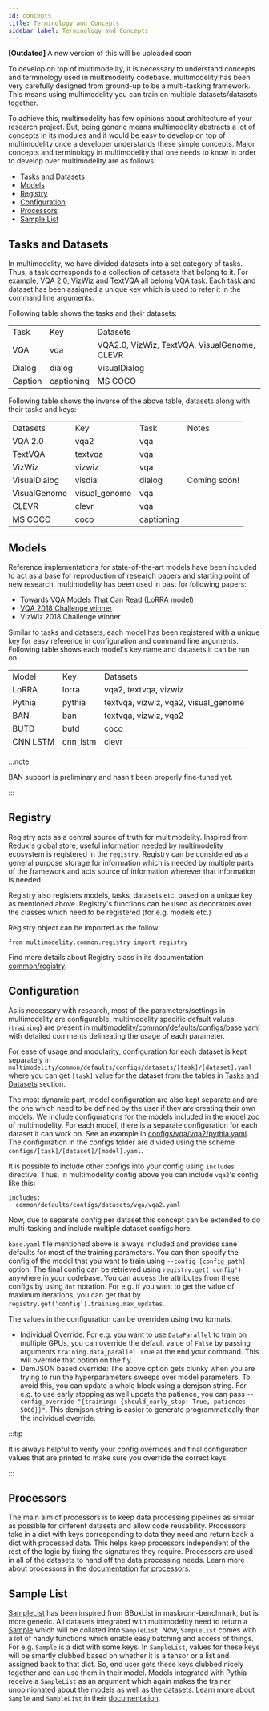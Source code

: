 ```yaml
---
id: concepts
title: Terminology and Concepts
sidebar_label: Terminology and Concepts
---
```


**[Outdated]** A new version of this will be uploaded soon

To develop on top of multimodelity, it is necessary to understand concepts and terminology used in multimodelity codebase. multimodelity has been very carefully designed from ground-up to be a multi-tasking framework. This means using multimodelity you can train on multiple datasets/datasets together.

To achieve this, multimodelity has few opinions about architecture of your research project. But, being generic means multimodelity abstracts a lot of concepts in its modules and it would be easy to develop on top of multimodelity once a developer understands these simple concepts. Major concepts and terminology in multimodelity that one needs to know in order to develop over multimodelity are as follows:

- [Tasks and Datasets](#tasks-and-datasets)
- [Models](#models)
- [Registry](#registry)
- [Configuration](#configuration)
- [Processors](#processors)
- [Sample List](#sample-list)

## Tasks and Datasets

In multimodelity, we have divided datasets into a set category of tasks. Thus, a task corresponds to a collection of datasets that belong to it. For example, VQA 2.0, VizWiz and TextVQA all belong VQA task. Each task and dataset has been assigned a unique key which is used to refer it in the command line arguments.

Following table shows the tasks and their datasets:

|         |            |                                              |
| ------- | ---------- | -------------------------------------------- |
| Task    | Key        | Datasets                                     |
| VQA     | vqa        | VQA2.0, VizWiz, TextVQA, VisualGenome, CLEVR |
| Dialog  | dialog     | VisualDialog                                 |
| Caption | captioning | MS COCO                                      |

Following table shows the inverse of the above table, datasets along with their tasks and keys:

|              |               |            |              |
| ------------ | ------------- | ---------- | ------------ |
| Datasets     | Key           | Task       | Notes        |
| VQA 2.0      | vqa2          | vqa        |              |
| TextVQA      | textvqa       | vqa        |              |
| VizWiz       | vizwiz        | vqa        |              |
| VisualDialog | visdial       | dialog     | Coming soon! |
| VisualGenome | visual_genome | vqa        |              |
| CLEVR        | clevr         | vqa        |              |
| MS COCO      | coco          | captioning |              |

## Models

Reference implementations for state-of-the-art models have been included to act as a base for reproduction of research papers and starting point of new research. multimodelity has been used in past for following papers:

- [Towards VQA Models That Can Read (LoRRA model)](https://arxiv.org/abs/1904.08920)
- [VQA 2018 Challenge winner](https://arxiv.org/abs/1807.09956)
- VizWiz 2018 Challenge winner

Similar to tasks and datasets, each model has been registered with a unique key for easy reference in configuration and command line arguments. Following table shows each model's key name and datasets it can be run on.

|          |          |                                      |
| -------- | -------- | ------------------------------------ |
| Model    | Key      | Datasets                             |
| LoRRA    | lorra    | vqa2, textvqa, vizwiz                |
| Pythia   | pythia   | textvqa, vizwiz, vqa2, visual_genome |
| BAN      | ban      | textvqa, vizwiz, vqa2                |
| BUTD     | butd     | coco                                 |
| CNN LSTM | cnn_lstm | clevr                                |

:::note

BAN support is preliminary and hasn't been properly fine-tuned yet.

:::

## Registry

Registry acts as a central source of truth for multimodelity. Inspired from Redux's global store, useful information needed by multimodelity ecosystem is registered in the `registry`. Registry can be considered as a general purpose storage for information which is needed by multiple parts of the framework and acts source of information wherever that information is needed.

Registry also registers models, tasks, datasets etc. based on a unique key as mentioned above. Registry's functions can be used as decorators over the classes which need to be registered (for e.g. models etc.)

Registry object can be imported as the follow:

```
from multimodelity.common.registry import registry

```

Find more details about Registry class in its documentation [common/registry](https://multimodelity.sh/api/lib/common/registry.html).

## Configuration

As is necessary with research, most of the parameters/settings in multimodelity are configurable. multimodelity specific default values (`training`) are present in [multimodelity/common/defaults/configs/base.yaml](https://github.com/facebookresearch/multimodelity/blob/v0.3/multimodelity/common/defaults/configs/base.yaml) with detailed comments delineating the usage of each parameter.

For ease of usage and modularity, configuration for each dataset is kept separately in `multimodelity/common/defaults/configs/datasets/[task]/[dataset].yaml` where you can get `[task]` value for the dataset from the tables in [Tasks and Datasets](#tasks-and-datasets) section.

The most dynamic part, model configuration are also kept separate and are the one which need to be defined by the user if they are creating their own models. We include configurations for the models included in the model zoo of multimodelity. For each model, there is a separate configuration for each dataset it can work on. See an example in [configs/vqa/vqa2/pythia.yaml](https://github.com/facebookresearch/multimodelity/blob/v0.3/configs/vqa/vqa2/pythia.yaml). The configuration in the configs folder are divided using the scheme `configs/[task]/[dataset]/[model].yaml`.

It is possible to include other configs into your config using `includes` directive. Thus, in multimodelity config above you can include `vqa2`'s config like this:

```
includes:
- common/defaults/configs/datasets/vqa/vqa2.yaml
```

Now, due to separate config per dataset this concept can be extended to do multi-tasking and include multiple dataset configs here.

`base.yaml` file mentioned above is always included and provides sane defaults for most of the training parameters. You can then specify the config of the model that you want to train using `--config [config_path]` option. The final config can be retrieved using `registry.get('config')` anywhere in your codebase. You can access the attributes from these configs by using `dot` notation. For e.g. if you want to get the value of maximum iterations, you can get that by `registry.get('config').training.max_updates`.

The values in the configuration can be overriden using two formats:

- Individual Override: For e.g. you want to use `DataParallel` to train on multiple GPUs, you can override the default value of `False` by passing arguments `training.data_parallel True` at the end your command. This will override that option on the fly.
- DemJSON based override: The above option gets clunky when you are trying to run the hyperparameters sweeps over model parameters. To avoid this, you can update a whole block using a demjson string. For e.g. to use early stopping as well update the patience, you can pass `--config_override "{training: {should_early_stop: True, patience: 5000}}"`. This demjson string is easier to generate programmatically than the individual override.

:::tip

It is always helpful to verify your config overrides and final configuration values that are printed to make sure you override the correct keys.

:::

## Processors

The main aim of processors is to keep data processing pipelines as similar as possible for different datasets and allow code reusability. Processors take in a dict with keys corresponding to data they need and return back a dict with processed data. This helps keep processors independent of the rest of the logic by fixing the signatures they require. Processors are used in all of the datasets to hand off the data processing needs. Learn more about processors in the [documentation for processors](https://multimodelity.sh/api/lib/datasets/processors.html).

## Sample List

[SampleList](../lib/datasets/sample#multimodelity.common.sample.SampleList) has been inspired from BBoxList in maskrcnn-benchmark, but is more generic. All datasets integrated with multimodelity need to return a [Sample](../lib/datasets/sample#multimodelity.common.sample.Sample) which will be collated into `SampleList`. Now, `SampleList` comes with a lot of handy functions which enable easy batching and access of things. For e.g. `Sample` is a dict with some keys. In `SampleList`, values for these keys will be smartly clubbed based on whether it is a tensor or a list and assigned back to that dict. So, end user gets these keys clubbed nicely together and can use them in their model. Models integrated with Pythia receive a `SampleList` as an argument which again makes the trainer unopinionated about the models as well as the datasets. Learn more about `Sample` and `SampleList` in their [documentation](../lib/common/sample).

